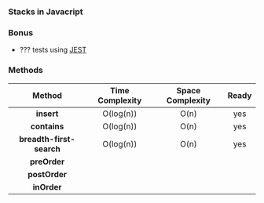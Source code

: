 ### Stacks in Javacript

### Bonus

- ??? tests using [JEST](https://jestjs.io/)

### Methods

|   Method    | Time Complexity | Space Complexity |Ready
| :---------: | :-------------: | :--------------: |:--------------:
|  **insert**   |      O(log(n))       |       O(n)       | yes
|   **contains**   |      O(log(n))       |       O(n)       | yes
|   **breadth-first-search**   |      O(log(n))       |       O(n)       | yes
| **preOrder** |             |             |
|  **postOrder**  |             |             |
|   **inOrder**   |            |             |


